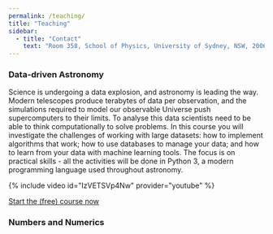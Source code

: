 ```yaml
---
permalink: /teaching/
title: "Teaching"
sidebar:
  - title: "Contact"
    text: "Room 358, School of Physics, University of Sydney, NSW, 2006"
---
```


### Data-driven Astronomy

Science is undergoing a data explosion, and astronomy is leading the way. Modern telescopes produce terabytes of data per observation, and the simulations required to model our observable Universe push supercomputers to their limits. To analyse this data scientists need to be able to think computationally to solve problems. In this course you will investigate the challenges of working with large datasets: how to implement algorithms that work; how to use databases to manage your data; and how to learn from your data with machine learning tools. The focus is on practical skills - all the activities will be done in Python 3, a modern programming language used throughout astronomy.

{% include video id="IzVETSVp4Nw" provider="youtube" %}

[Start the (free) course now](https://www.coursera.org/learn/data-driven-astronomy)



### Numbers and Numerics